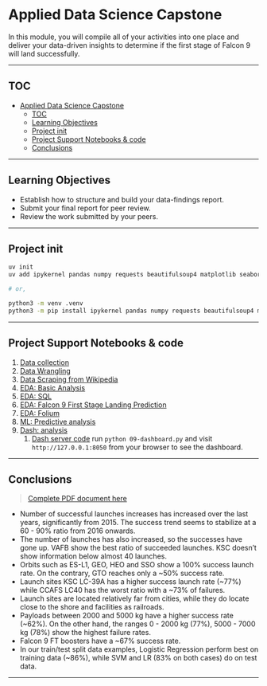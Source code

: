 # Applied Data Science Capstone

In this module, you will compile all of your activities into one place and deliver your data-driven insights to determine if the first stage of Falcon 9 will land successfully.

---

## TOC

- [Applied Data Science Capstone](#applied-data-science-capstone)
  - [TOC](#toc)
  - [Learning Objectives](#learning-objectives)
  - [Project init](#project-init)
  - [Project Support Notebooks \& code](#project-support-notebooks--code)
  - [Conclusions](#conclusions)

---

## Learning Objectives

- Establish how to structure and build your data-findings report.
- Submit your final report for peer review.
- Review the work submitted by your peers.

---

## Project init

```bash
uv init
uv add ipykernel pandas numpy requests beautifulsoup4 matplotlib seaborn folium scikit-learn dash plotly prettytable ipython-sql

# or,

python3 -m venv .venv
python3 -m pip install ipykernel pandas numpy requests beautifulsoup4 matplotlib seaborn folium scikit-learn dash plotly prettytable ipython-sql
```

---

## Project Support Notebooks & code

1. [Data collection](./01-data-collection.ipynb)
2. [Data Wrangling](./02-data-wrangling.ipynb)
3. [Data Scraping from Wikipedia](./03-data-scraping.ipynb)
4. [EDA: Basic Analysis](./04-eda-basic.ipynb)
5. [EDA: SQL](./05-eda-sql.ipynb)
6. [EDA: Falcon 9 First Stage Landing Prediction](./06-eda-predictions.ipynb)
7. [EDA: Folium](./07-eda-folium.ipynb)
8. [ML: Predictive analysis](./08-predictions.ipynb)
9. [Dash: analysis](./09-dash-analysis.ipynb)
   1. [Dash server code](./09-dashboard.py)
      run `python 09-dashboard.py` and visit `http://127.0.0.1:8050` from your browser to see the dashboard.

---

## Conclusions

> [Complete PDF document here](./ds-capstone-template-coursera.pdf)

- Number of successful launches increases has increased over the last years, significantly from 2015. The success trend seems to stabilize at a 60 - 90% ratio from 2016 onwards.
- The number of launches has also increased, so the successes have gone up. VAFB show the best ratio of succeeded launches. KSC doesn’t show information below almost 40 launches.
- Orbits such as ES-L1, GEO, HEO and SSO show a 100% success launch rate. On the contrary, GTO reaches only a ~50% success rate.
- Launch sites KSC LC-39A has a higher success launch rate (~77%) while CCAFS LC40 has the worst ratio with a ~73% of failures.
- Launch sites are located relatively far from cities, while they do locate close to the shore and facilities as railroads.
- Payloads between 2000 and 5000 kg have a higher success rate (~62%). On the other hand, the ranges 0 - 2000 kg (77%), 5000 - 7000 kg (78%) show the highest failure rates.
- Falcon 9 FT boosters have a ~67% success rate.
- In our train/test split data examples, Logistic Regression perform best on training data (~86%), while SVM and LR (83% on both cases) do on test data.

---
